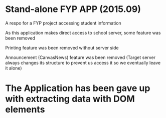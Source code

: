 # Stand-alone FYP APP (2015.09)
A respo for a FYP project accessing student information

As this application makes direct access to school server, some feature was been removed

Printing feature was been removed without server side

Announcement (CanvasNews) feature was been removed (Target server always changes its structure to prevent us access it so we eventually leave it alone)

# The Application has been gave up with extracting data with DOM elements
